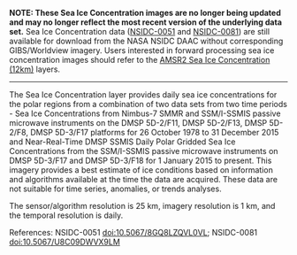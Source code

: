 **NOTE: These Sea Ice Concentration images are no longer being updated and may no longer reflect the most recent version of the underlying data set.** Sea Ice Concentration data ([NSIDC-0051](https://nsidc.org/data/nsidc-0051) and [NSIDC-0081](https://nsidc.org/data/nsidc-0081)) are still available for download from the NASA NSIDC DAAC without corresponding GIBS/Worldview imagery. Users interested in forward processing sea ice concentration images should refer to the <a href="https://worldview.earthdata.nasa.gov/?v=-7622656,-3600384,7622656,3600384&p=arctic&l=Reference_Labels_15m(hidden),Reference_Features_15m(hidden),Coastlines_15m,AMSRU2_Sea_Ice_Concentration_12km,MODIS_Terra_CorrectedReflectance_TrueColor&lg=true">AMSR2 Sea Ice Concentration (12km)</a> layers.

***

The Sea Ice Concentration layer provides daily sea ice concentrations for the polar regions from a combination of two data sets from two time periods - Sea Ice Concentrations from Nimbus-7 SMMR and SSM/I-SSMIS passive microwave instruments on the DMSP 5D-2/F11, DMSP 5D-2/F13, DMSP 5D-2/F8, DMSP 5D-3/F17 platforms for 26 October 1978 to 31 December 2015 and Near-Real-Time DMSP SSMIS Daily Polar Gridded Sea Ice Concentrations from the SSM/I-SSMIS passive microwave instruments on DMSP 5D-3/F17 and DMSP 5D-3/F18 for 1 January 2015 to present. This imagery provides a best estimate of ice conditions based on information and algorithms available at the time the data are acquired. These data are not suitable for time series, anomalies, or trends analyses.

The sensor/algorithm resolution is 25 km, imagery resolution is 1 km, and the temporal resolution is daily.

References: NSIDC-0051 [doi:10.5067/8GQ8LZQVL0VL](https://doi.org/10.5067/8GQ8LZQVL0VL); NSIDC-0081 [doi:10.5067/U8C09DWVX9LM](https://doi.org/10.5067/U8C09DWVX9LM)
